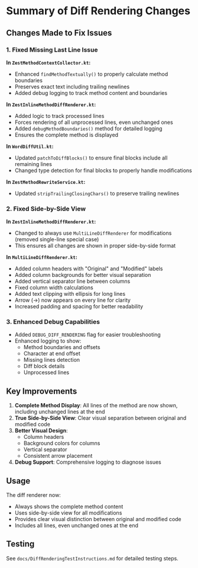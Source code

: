 # Summary of Diff Rendering Changes

## Changes Made to Fix Issues

### 1. Fixed Missing Last Line Issue

**In `ZestMethodContextCollector.kt`:**
- Enhanced `findMethodTextually()` to properly calculate method boundaries
- Preserves exact text including trailing newlines
- Added debug logging to track method content and boundaries

**In `ZestInlineMethodDiffRenderer.kt`:**
- Added logic to track processed lines
- Forces rendering of all unprocessed lines, even unchanged ones
- Added `debugMethodBoundaries()` method for detailed logging
- Ensures the complete method is displayed

**In `WordDiffUtil.kt`:**
- Updated `patchToDiffBlocks()` to ensure final blocks include all remaining lines
- Changed type detection for final blocks to properly handle modifications

**In `ZestMethodRewriteService.kt`:**
- Updated `stripTrailingClosingChars()` to preserve trailing newlines

### 2. Fixed Side-by-Side View

**In `ZestInlineMethodDiffRenderer.kt`:**
- Changed to always use `MultiLineDiffRenderer` for modifications (removed single-line special case)
- This ensures all changes are shown in proper side-by-side format

**In `MultiLineDiffRenderer.kt`:**
- Added column headers with "Original" and "Modified" labels
- Added column backgrounds for better visual separation
- Added vertical separator line between columns
- Fixed column width calculations
- Added text clipping with ellipsis for long lines
- Arrow (→) now appears on every line for clarity
- Increased padding and spacing for better readability

### 3. Enhanced Debug Capabilities

- Added `DEBUG_DIFF_RENDERING` flag for easier troubleshooting
- Enhanced logging to show:
  - Method boundaries and offsets
  - Character at end offset
  - Missing lines detection
  - Diff block details
  - Unprocessed lines

## Key Improvements

1. **Complete Method Display**: All lines of the method are now shown, including unchanged lines at the end
2. **True Side-by-Side View**: Clear visual separation between original and modified code
3. **Better Visual Design**: 
   - Column headers
   - Background colors for columns
   - Vertical separator
   - Consistent arrow placement
4. **Debug Support**: Comprehensive logging to diagnose issues

## Usage

The diff renderer now:
- Always shows the complete method content
- Uses side-by-side view for all modifications
- Provides clear visual distinction between original and modified code
- Includes all lines, even unchanged ones at the end

## Testing

See `docs/DiffRenderingTestInstructions.md` for detailed testing steps.
